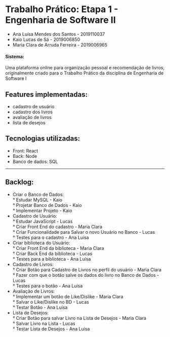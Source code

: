 # Trabalho Prático: Etapa 1 - Engenharia de Software II


- Ana Luísa Mendes dos Santos - 2019110037
- Kaio Lucas de Sá - 2019006850
- Maria Clara de Arruda Ferreira - 2019006965

#### Sistema: 
Uma plataforma online para organização pessoal e recomendação de livros, originalmente criado para o Trabalho Prático da disciplina de Engenharia de Software I

## Features implementadas: 

* cadastro de usuário
* cadastro dos livros
* avaliação de livros
* lista de desejos


## Tecnologias utilizadas:

* Front: React
* Back: Node
* Banco de dados: SQL

----------------------------------------------------------------------------------------

## Backlog:

- Criar o Banco de Dados:  
  ° Estudar MySQL - Kaio  
  ° Projetar Banco de Dados - Kaio  
  ° Implementar Projeto - Kaio
- Cadastro de Usuário:  
  ° Estudar JavaScript - Lucas  
  ° Criar Front End do cadastro - Maria Clara   
  ° Criar Funcionalidade para Salvar o novo Usuário no Banco - Lucas  
  ° Testes para o cadastro - Ana Luísa
- Criar biblioteca do Usuário:  
  ° Criar Front End da biblioteca - Maria Clara   
  ° Criar Back End da biblioteca - Lucas  
  ° Testes para a biblioteca - Ana Luísa
- Cadastro de Livros:  
  ° Criar Botão para Cadastro de Livros no perfil do usuário - Maria Clara  
  ° Fazer com que o botão salve os dados do livro no Banco de Dados - Lucas  
  ° Testes para o botão - Ana Luísa
- Avaliação de Livros:  
  ° Implementar um botão de Like/Dislike - Maria Clara  
  ° Salvar o Like/Dislike no BD - Lucas  
  ° Testar Botão - Ana Luísa
- Lista de Desejos:  
  ° Criar Botão para salvar Livro na Lista de Desejos - Maria Clara  
  ° Salvar Livro na Lista - Lucas  
  ° Testar Lista de Desejos - Ana Luísa

